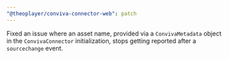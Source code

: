 ```yaml
---
"@theoplayer/conviva-connector-web": patch
---
```


Fixed an issue where an asset name, provided via a `ConvivaMetadata` object in the `ConvivaConnector` initialization, stops getting reported after a `sourcechange` event.
